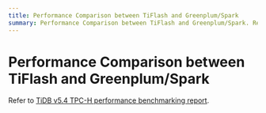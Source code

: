 ```yaml
---
title: Performance Comparison between TiFlash and Greenplum/Spark
summary: Performance Comparison between TiFlash and Greenplum/Spark. Refer to TiDB v5.4 TPC-H performance benchmarking report at the provided link.
---
```


# Performance Comparison between TiFlash and Greenplum/Spark

Refer to [TiDB v5.4 TPC-H performance benchmarking report](https://docs.pingcap.com/tidb/stable/v5.4-performance-benchmarking-with-tpch).
